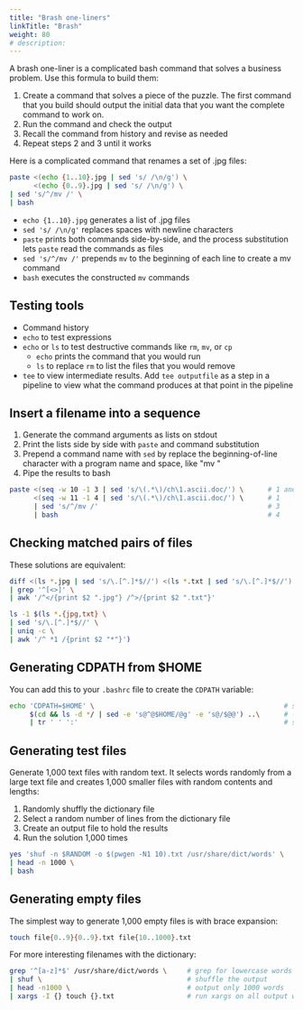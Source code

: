 ```yaml
---
title: "Brash one-liners"
linkTitle: "Brash"
weight: 80
# description:
---
```


A brash one-liner is a complicated bash command that solves a business problem. Use this formula to build them:
1. Create a command that solves a piece of the puzzle. The first command that you build should output the initial data that you want the complete command to work on.
2. Run the command and check the output
3. Recall the command from history and revise as needed
4. Repeat steps 2 and 3 until it works




Here is a complicated command that renames a set of .jpg files:

```bash
paste <(echo {1..10}.jpg | sed 's/ /\n/g') \
      <(echo {0..9}.jpg | sed 's/ /\n/g') \
| sed 's/^/mv /' \
| bash
```

- `echo {1..10}.jpg` generates a list of .jpg files
- `sed 's/ /\n/g'` replaces spaces with newline characters
- `paste` prints both commands side-by-side, and the process substitution lets `paste` read the commands as files
- `sed 's/^/mv /'` prepends `mv` to the beginning of each line to create a mv command
- `bash` executes the constructed `mv` commands

## Testing tools

- Command history
- `echo` to test expressions
- `echo` or `ls` to test destructive commands like `rm`, `mv`, or `cp`
  - `echo` prints the command that you would run
  - `ls`  to replace `rm` to list the files that you would remove
- `tee` to view intermediate results. Add `tee outputfile` as a step in a pipeline to view what the command produces at that point in the pipeline

## Insert a filename into a sequence

1. Generate the command arguments as lists on stdout
2. Print the lists side by side with `paste` and command substitution
3. Prepend a command name with `sed` by replace the beginning-of-line character with a program name and space, like "mv "
4. Pipe the results to bash

```bash
paste <(seq -w 10 -1 3 | sed 's/\(.*\)/ch\1.ascii.doc/') \      # 1 and 2
      <(seq -w 11 -1 4 | sed 's/\(.*\)/ch\1.ascii.doc/') \      # 1
      | sed 's/^/mv /'                                          # 3
      | bash                                                    # 4
```

## Checking matched pairs of files


These solutions are equivalent:

```bash
diff <(ls *.jpg | sed 's/\.[^.]*$//') <(ls *.txt | sed 's/\.[^.]*$//') \
| grep '^[<>]' \
| awk '/^</{print $2 ".jpg"} /^>/{print $2 ".txt"}'
```

```bash
ls -1 $(ls *.{jpg,txt} \
| sed 's/\.[^.]*$//' \
| uniq -c \
| awk '/^ *1 /{print $2 "*"}')
```

## Generating CDPATH from $HOME

You can add this to your `.bashrc` file to create the `CDPATH` variable:

```bash
echo 'CDPATH=$HOME' \                                               # start the assignment string
     $(cd && ls -d */ | sed -e 's@^@$HOME/@g' -e 's@/$@@') ..\      # (1) get all dirs in $HOME, (2) rm final '/'
     | tr ' ' ':'                                                   # sub spaces for colons
```

## Generating test files

Generate 1,000 text files with random text. It selects words randomly from a large text file and creates 1,000 smaller files with random contents and lengths:

1. Randomly shuffly the dictionary file
2. Select a random number of lines from the dictionary file
3. Create an output file to hold the results
4. Run the solution 1,000 times

```bash
yes 'shuf -n $RANDOM -o $(pwgen -N1 10).txt /usr/share/dict/words' \    # yes prints the command infinitely
| head -n 1000 \                                                        # head limits the output 
| bash                                                                  # bash executes the output
```

## Generating empty files


The simplest way to generate 1,000 empty files is with brace expansion:

```bash
touch file{0..9}{0..9}.txt file{10..1000}.txt
```

For more interesting filenames with the dictionary:

```bash
grep '^[a-z]*$' /usr/share/dict/words \     # grep for lowercase words only
| shuf \                                    # shuffle the output
| head -n1000 \                             # output only 1000 words
| xargs -I {} touch {}.txt                  # run xargs on all output with the touch command and the -I option
```